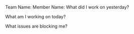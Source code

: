 Team Name:
Member Name:
What did I work on yesterday?

What am I working on today?

What issues are blocking me?